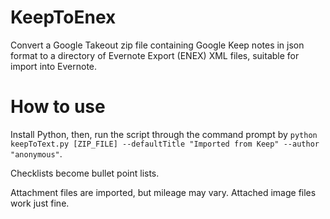 # KeepToEnex
Convert a Google Takeout zip file containing Google Keep notes in json format to a directory of Evernote Export (ENEX) XML files, suitable for import into Evernote.



# How to use

Install Python, then, run the script through the command prompt by `python keepToText.py [ZIP_FILE] --defaultTitle "Imported from Keep" --author "anonymous"`.

Checklists become bullet point lists.

Attachment files are imported, but mileage may vary. Attached image files work just fine.
